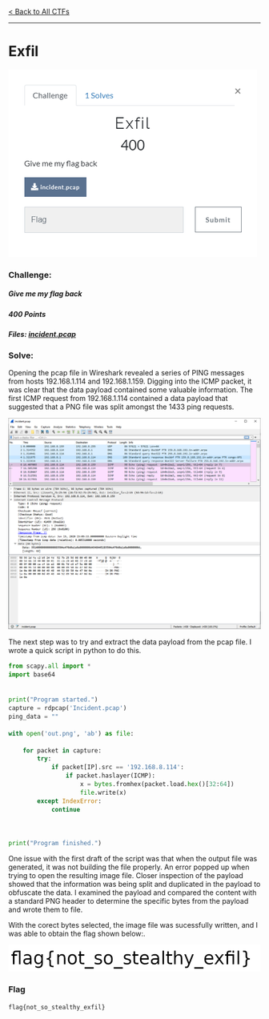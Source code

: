 [< Back to All CTFs](https://github.com/KrisLloyd/Python/tree/master/CTF#ctf-solves)
***

# Exfil

![Exfil Challenge](Exfil.PNG)

### Challenge:
##### Give me my flag back
##### 400 Points
##### Files: [incident.pcap](incident.pcap)

### Solve:

Opening the pcap file in Wireshark revealed a series of PING messages from hosts 192.168.1.114 and 192.168.1.159. Digging into the ICMP packet, it was clear that the data payload contained some valuable information. The first ICMP request from 192.168.1.114 contained a data payload that suggested that a PNG file was split amongst the 1433 ping requests.

![pcap Inspection](Exfil_pcap.PNG)

The next step was to try and extract the data payload from the pcap file. I wrote a quick script in python to do this.

```python
from scapy.all import *
import base64


print("Program started.")
capture = rdpcap('Incident.pcap')
ping_data = ""

with open('out.png', 'ab') as file:

    for packet in capture:
        try:
            if packet[IP].src == '192.168.8.114':
                if packet.haslayer(ICMP):
                    x = bytes.fromhex(packet.load.hex()[32:64])
                    file.write(x)
        except IndexError:
            continue



print("Program finished.")
```

One issue with the first draft of the script was that when the output file was generated, it was not building the file properly. An error popped up when trying to open the resulting image file. Closer inspection of the payload showed that the information was being split and duplicated in the payload to obfuscate the data. I examined the payload and compared the content with a standard PNG header to determine the specific bytes from the payload and wrote them to file. 

With the corect bytes selected, the image file was sucessfully written, and I was able to obtain the flag shown below:.

![pcap Inspection](out.png)

### Flag
```
flag{not_so_stealthy_exfil}
```

